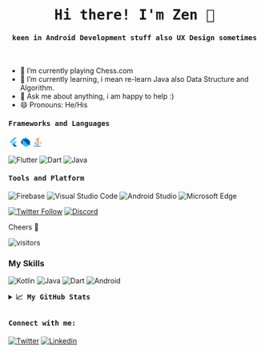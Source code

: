 ###

<p align="center"><h1 align="center"><samp>  Hi there! I'm Zen 👋 </samp></h1></p>
<p align="center"><h4 align="center"><samp> keen in Android Development stuff also UX Design sometimes </samp></h4></p>
<br>
<div>


- 🔭 I’m currently playing Chess.com 
- 🌱 I’m currently learning, i mean re-learn Java also Data Structure and Algorithm.
- 💬 Ask me about anything, i am happy to help :)
- 😄 Pronouns: He/His

<h4><b><samp>Frameworks and Languages</samp></b></h4>

<code><img height="20" src="https://raw.githubusercontent.com/github/explore/80688e429a7d4ef2fca1e82350fe8e3517d3494d/topics/flutter/flutter.png"></code>
<code><img height="20" src="https://raw.githubusercontent.com/github/explore/80688e429a7d4ef2fca1e82350fe8e3517d3494d/topics/dart/dart.png"></code>
<code><img height="20" src="https://raw.githubusercontent.com/github/explore/80688e429a7d4ef2fca1e82350fe8e3517d3494d/topics/java/java.png"></code> 


![Flutter](https://img.shields.io/badge/Flutter-47c5fb?style=flat-square&logo=Flutter&logoColor=white)
![Dart](https://img.shields.io/badge/Dart-2bb7f6?style=flat-square&logo=Dart&logoColor=white)
![Java](https://img.shields.io/badge/Java-ea2d2f?style=flat-square&logo=java&logoColor=ffffff)


<h4><b><samp>Tools and Platform</samp></b></h4

![Firebase](https://img.shields.io/badge/Firebase-ffcb2c?style=flat-square&logo=Firebase&logoColor=white)
![Visual Studio Code](https://img.shields.io/badge/Visual_Studio_Code-007ACC?style=flat-square&logo=Visual-Studio-Code&logoColor=white)
![Android Studio](https://img.shields.io/badge/Android_Studio-3DDC84?style=flat-square&logo=Android-Studio&logoColor=ffffff)
![Microsoft Edge](https://img.shields.io/badge/Microsoft_Edge-0078D7?style=flat-square&logo=Microsoft-Edge&logoColor=white)


[![Twitter Follow](https://img.shields.io/twitter/follow/zenpardosi_?label=Follow&style=social)](https://twitter.com/zenpardosi_)
[![Discord](https://img.shields.io/discord/574799330406432769.svg?label=&logo=discord&logoColor=ffffff&color=7389D8&labelColor=6A7EC2)](https://discord.gg/KV2G8B3)

Cheers :beers:

![visitors](https://visitor-badge.laobi.icu/badge?page_id=zenpardosi.zenpardosi)


### My Skills

<p>
  <img alt="Kotlin" src="https://img.shields.io/badge/-Kotlin-347AB4?style=flat-square&logo=kotlin&logoColor=white" />
   <img alt="Java" src="https://img.shields.io/badge/-java-347AB4?style=flat-square&logo=java&logoColor=white" />
  <img alt="Dart" src="https://img.shields.io/badge/-Dart-46a2f1?style=flat-square&logo=dart&logoColor=white" />
  <img alt="Android" src="https://img.shields.io/badge/-Android-AAC148?style=flat-square&logo=android&logoColor=white" />
</p>

<details>
  <summary><b><samp>📈 My GitHub Stats</samp></b></summary>
<br>
<p align="center"> <img align="center" src="https://github-readme-stats.vercel.app/api/top-langs/?username=loxave&hide_langs_below=1&&show_icons=true&title_color=08fdd8&icon_color=bb2acf&text_color=ffffff&bg_color=242424"/> <img align="center" src="https://github-readme-stats.vercel.app/api?username=loxave&&show_icons=true&title_color=08fdd8&icon_color=bb2acf&text_color=ffffff&bg_color=242424"/>
 </p>
</details>

##
<h4><b><samp>Connect with me:</samp></b></h4>

[![Twitter](https://img.shields.io/badge/@zenpardosi_-1DA1F2?style=flat-square&logo=twitter&logoColor=white)](https://twitter.com/zenpardosi_)
[![Linkedin](https://img.shields.io/badge/zen-pardosi-7b79321aa/?style=flat-square&logo=Linkedin&logoColor=white)](https://www.linkedin.com/in/zen-pardosi-7b79321aa) 
